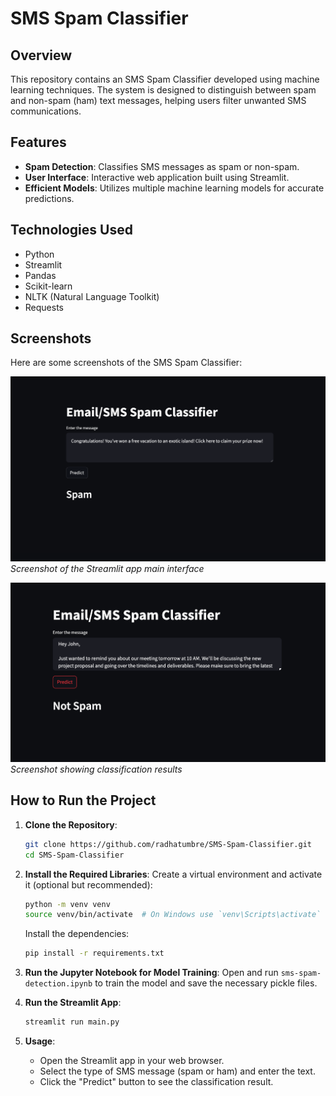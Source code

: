 # SMS Spam Classifier

## Overview
This repository contains an SMS Spam Classifier developed using machine learning techniques. The system is designed to distinguish between spam and non-spam (ham) text messages, helping users filter unwanted SMS communications.

## Features
- **Spam Detection**: Classifies SMS messages as spam or non-spam.
- **User Interface**: Interactive web application built using Streamlit.
- **Efficient Models**: Utilizes multiple machine learning models for accurate predictions.

## Technologies Used
- Python
- Streamlit
- Pandas
- Scikit-learn
- NLTK (Natural Language Toolkit)
- Requests

## Screenshots
Here are some screenshots of the SMS Spam Classifier:

![Screenshot 1](screenshots/screenshot1.png)
*Screenshot of the Streamlit app main interface*

![Screenshot 2](screenshots/screenshot2.png)
*Screenshot showing classification results*

## How to Run the Project
1. **Clone the Repository**:
   ```bash
   git clone https://github.com/radhatumbre/SMS-Spam-Classifier.git
   cd SMS-Spam-Classifier
   ```

2. **Install the Required Libraries**:
   Create a virtual environment and activate it (optional but recommended):
   ```bash
   python -m venv venv
   source venv/bin/activate  # On Windows use `venv\Scripts\activate`
   ```

   Install the dependencies:
   ```bash
   pip install -r requirements.txt
   ```

3. **Run the Jupyter Notebook for Model Training**:
   Open and run `sms-spam-detection.ipynb` to train the model and save the necessary pickle files.

4. **Run the Streamlit App**:
   ```bash
   streamlit run main.py
   ```

5. **Usage**:
   - Open the Streamlit app in your web browser.
   - Select the type of SMS message (spam or ham) and enter the text.
   - Click the "Predict" button to see the classification result.

